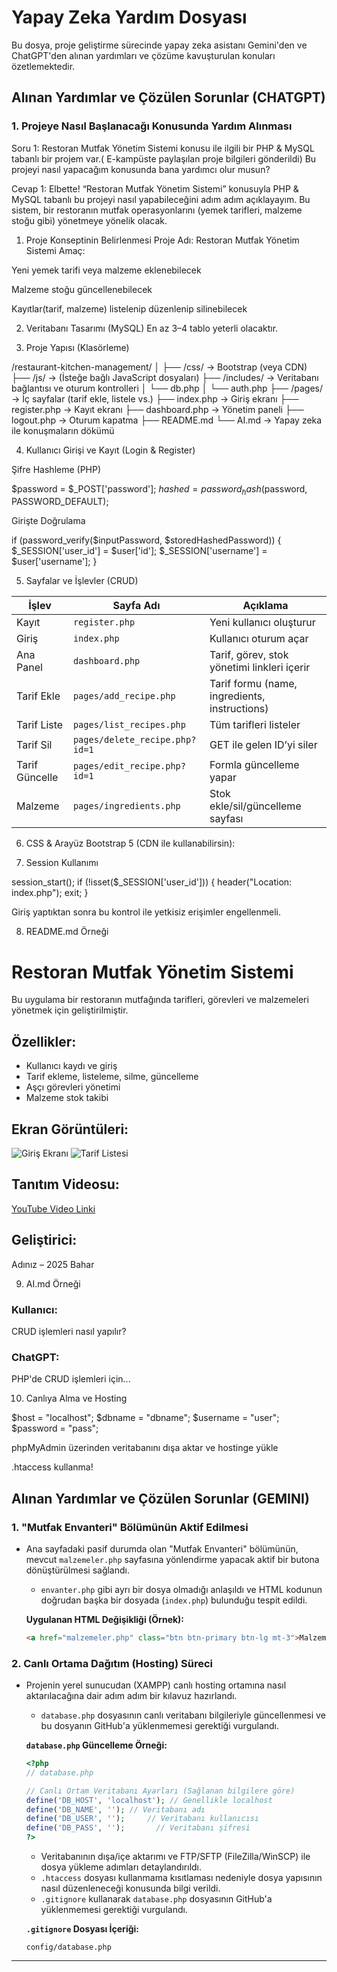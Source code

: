 # Yapay Zeka Yardım Dosyası

Bu dosya, proje geliştirme sürecinde yapay zeka asistanı Gemini'den ve ChatGPT'den alınan yardımları ve çözüme kavuşturulan konuları özetlemektedir.

## Alınan Yardımlar ve Çözülen Sorunlar (CHATGPT)

### 1. Projeye Nasıl Başlanacağı Konusunda Yardım Alınması

Soru 1: Restoran Mutfak Yönetim Sistemi konusu ile ilgili bir PHP & MySQL tabanlı bir projem var.( E-kampüste paylaşılan proje bilgileri gönderildi) 
Bu projeyi nasıl yapacağım konusunda bana yardımcı olur musun?

Cevap 1: Elbette! “Restoran Mutfak Yönetim Sistemi” konusuyla PHP & MySQL tabanlı bu projeyi nasıl yapabileceğini adım adım açıklayayım. 
Bu sistem, bir restoranın mutfak operasyonlarını (yemek tarifleri, malzeme stoğu gibi) yönetmeye yönelik olacak.

1. Proje Konseptinin Belirlenmesi
Proje Adı: Restoran Mutfak Yönetim Sistemi
Amaç:

Yeni yemek tarifi veya malzeme eklenebilecek

Malzeme stoğu güncellenebilecek

Kayıtlar(tarif, malzeme) listelenip düzenlenip silinebilecek

2. Veritabanı Tasarımı (MySQL)
En az 3–4 tablo yeterli olacaktır.

3. Proje Yapısı (Klasörleme)

/restaurant-kitchen-management/
│
├── /css/              → Bootstrap (veya CDN)
├── /js/               → (İsteğe bağlı JavaScript dosyaları)
├── /includes/         → Veritabanı bağlantısı ve oturum kontrolleri
│   └── db.php
│   └── auth.php
├── /pages/            → İç sayfalar (tarif ekle, listele vs.)
├── index.php          → Giriş ekranı
├── register.php       → Kayıt ekranı
├── dashboard.php      → Yönetim paneli
├── logout.php         → Oturum kapatma
├── README.md
└── AI.md              → Yapay zeka ile konuşmaların dökümü

4. Kullanıcı Girişi ve Kayıt (Login & Register)

Şifre Hashleme (PHP)

$password = $_POST['password'];
$hashed = password_hash($password, PASSWORD_DEFAULT);

Girişte Doğrulama

if (password_verify($inputPassword, $storedHashedPassword)) {
    $_SESSION['user_id'] = $user['id'];
    $_SESSION['username'] = $user['username'];
}

5. Sayfalar ve İşlevler (CRUD)

| İşlev          | Sayfa Adı                      | Açıklama                                      |
| -------------- | ------------------------------ | --------------------------------------------- |
| Kayıt          | `register.php`                 | Yeni kullanıcı oluşturur                      |
| Giriş          | `index.php`                    | Kullanıcı oturum açar                         |
| Ana Panel      | `dashboard.php`                | Tarif, görev, stok yönetimi linkleri içerir   |
| Tarif Ekle     | `pages/add_recipe.php`         | Tarif formu (name, ingredients, instructions) |
| Tarif Liste    | `pages/list_recipes.php`       | Tüm tarifleri listeler                        |
| Tarif Sil      | `pages/delete_recipe.php?id=1` | GET ile gelen ID’yi siler                     |
| Tarif Güncelle | `pages/edit_recipe.php?id=1`   | Formla güncelleme yapar                       |
| Malzeme        | `pages/ingredients.php`        | Stok ekle/sil/güncelleme sayfası              |

6. CSS & Arayüz
Bootstrap 5 (CDN ile kullanabilirsin):

<link href="https://cdn.jsdelivr.net/npm/bootstrap@5.3.0/dist/css/bootstrap.min.css" rel="stylesheet">

7. Session Kullanımı

session_start();
if (!isset($_SESSION['user_id'])) {
    header("Location: index.php");
    exit;
}

Giriş yaptıktan sonra bu kontrol ile yetkisiz erişimler engellenmeli.

8. README.md Örneği

# Restoran Mutfak Yönetim Sistemi

Bu uygulama bir restoranın mutfağında tarifleri, görevleri ve malzemeleri yönetmek için geliştirilmiştir.

## Özellikler:
- Kullanıcı kaydı ve giriş
- Tarif ekleme, listeleme, silme, güncelleme
- Aşçı görevleri yönetimi
- Malzeme stok takibi

## Ekran Görüntüleri:
![Giriş Ekranı](screenshots/login.png)
![Tarif Listesi](screenshots/recipes.png)

## Tanıtım Videosu:
[YouTube Video Linki](https://youtube.com/example)

## Geliştirici:
Adınız – 2025 Bahar

9. AI.md Örneği

### Kullanıcı:
CRUD işlemleri nasıl yapılır?

### ChatGPT:
PHP'de CRUD işlemleri için...

10. Canlıya Alma ve Hosting

$host = "localhost";
$dbname = "dbname";
$username = "user";
$password = "pass";

phpMyAdmin üzerinden veritabanını dışa aktar ve hostinge yükle

.htaccess kullanma!


## Alınan Yardımlar ve Çözülen Sorunlar (GEMINI)

### 1. "Mutfak Envanteri" Bölümünün Aktif Edilmesi

* Ana sayfadaki pasif durumda olan "Mutfak Envanteri" bölümünün, mevcut `malzemeler.php` sayfasına yönlendirme yapacak aktif bir butona dönüştürülmesi sağlandı.
    * `envanter.php` gibi ayrı bir dosya olmadığı anlaşıldı ve HTML kodunun doğrudan başka bir dosyada (`index.php`) bulunduğu tespit edildi.

    **Uygulanan HTML Değişikliği (Örnek):**
    ```html
    <a href="malzemeler.php" class="btn btn-primary btn-lg mt-3">Malzeme Yönetimine Git</a>
    ```

### 2. Canlı Ortama Dağıtım (Hosting) Süreci

* Projenin yerel sunucudan (XAMPP) canlı hosting ortamına nasıl aktarılacağına dair adım adım bir kılavuz hazırlandı.
    * `database.php` dosyasının canlı veritabanı bilgileriyle güncellenmesi ve bu dosyanın GitHub'a yüklenmemesi gerektiği vurgulandı.

    **`database.php` Güncelleme Örneği:**
    ```php
    <?php
    // database.php

    // Canlı Ortam Veritabanı Ayarları (Sağlanan bilgilere göre)
    define('DB_HOST', 'localhost'); // Genellikle localhost
    define('DB_NAME', ''); // Veritabanı adı
    define('DB_USER', '');     // Veritabanı kullanıcısı
    define('DB_PASS', '');       // Veritabanı şifresi
    ?>
    ```

    * Veritabanının dışa/içe aktarımı ve FTP/SFTP (FileZilla/WinSCP) ile dosya yükleme adımları detaylandırıldı.
    * `.htaccess` dosyası kullanmama kısıtlaması nedeniyle dosya yapısının nasıl düzenleneceği konusunda bilgi verildi.
    * `.gitignore` kullanarak `database.php` dosyasının GitHub'a yüklenmemesi gerektiği vurgulandı.

    **`.gitignore` Dosyası İçeriği:**
    ```
    config/database.php
    ```

---